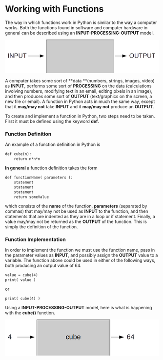 # Working with Functions

The way in which functions work in Python is similar to the way a computer works.  Both the functions found in software and computer hardware in general can be described using an **INPUT-PROCESSING-OUTPUT** model.

![](inputOutputDrawing.png)

A computer takes some sort of **data **\(numbers, strings, images, video\) as **INPUT**, performs some sort of **PROCESSING** on the data \(calculations involving numbers, modifying text in an email, editing pixels in an image\), and then produces some sort of **OUTPUT** \(text/graphics on the screen, a new file or email\).  A function in Python acts in much the same way, except that it **may/may not** take **INPUT** and it **may/may not** produce an **OUTPUT**.

To create and implement a function in Python, two steps need to be taken.  First it must be defined using the keyword **def**.

### Function Definition

An example of a function definition in Python is

```
def cube(n):
    return n*n*n
```

**In general** a function definition takes the form

```
def functionName( parameters ):
    statement
    statement
    statement
    return someValue
```

which consists of the **name** of the function, **parameters** \(separated by commas\) that may/may not be used as **INPUT** to the function, and then statements that are indented as they are in a loop or if statement.  Finally, a value may/may not be returned as the **OUTPUT** of the function.  This is simply the definition of the function.  

### Function Implementation

In order to implement the function we must use the function name, pass in the parameter values as **INPUT**, and possibly assign the **OUTPUT** value to a variable.  The function above could be used in either of the following ways, both producing an output value of 64.

```
value = cube(4)
print( value )
```

or

```
print( cube(4) )
```

Using a **INPUT-PROCESSING-OUTPUT** model, here is what is happening with the **cube\(\)** function.

![](inputOutputFunctionDrawing.png)

